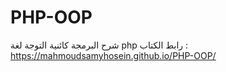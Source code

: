 # PHP-OOP
شرح البرمجة كائنية التوجة لغة php
رابط الكتاب :  https://mahmoudsamyhosein.github.io/PHP-OOP/
